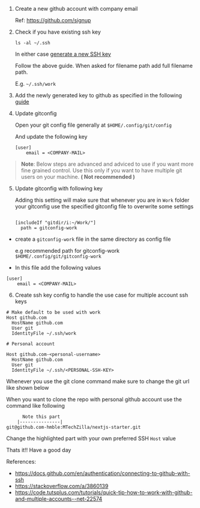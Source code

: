 1. Create a new github account with company email

	Ref: https://github.com/signup

2. Check if you have existing ssh key

	`ls -al ~/.ssh`
	
	In either case [generate a new SSH key](https://docs.github.com/en/authentication/connecting-to-github-with-ssh/generating-a-new-ssh-key-and-adding-it-to-the-ssh-agent)



	Follow the above guide. When asked for filename path add full filename path.

	E.g. `~/.ssh/work`

3. Add the newly generated key to github as specified in the following [guide](https://docs.github.com/en/authentication/connecting-to-github-with-ssh/adding-a-new-ssh-key-to-your-github-account)

4. Update gitconfig

	Open your git config file generally at `$HOME/.config/git/config`

	And update the following key

	```text
	[user]
		email = <COMPANY-MAIL>

	```

> **Note**: Below steps are advanced and adviced to use if you want more fine grained control. Use this only if
> you want to have multiple git users on your machine. **( Not recommended )**

5. Update gitconfig with following key

	Adding this setting will make sure that whenever you are in `Work` folder your
	gitconfig use the specified gitconfig file to overwrite some settings
	```text

	[includeIf "gitdir/i:~/Work/"]
	  path = gitconfig-work
	```

- create a `gitconfig-work` file in the same directory as config file

	e.g recommended path for gitconfig-work `$HOME/.config/git/gitconfig-work`

- In this file add the following values

```text
[user]
	email = <COMPANY-MAIL>
```

6. Create ssh key config to handle the use case for multiple account ssh keys

```text
# Make default to be used with work
Host github.com
  HostName github.com
  User git
  IdentityFile ~/.ssh/work

# Personal account

Host github.com-<personal-username>
  HostName github.com
  User git
  IdentityFile ~/.ssh/<PERSONAL-SSH-KEY>

```

Whenever you use the git clone command make sure to change the git url like
shown below

When you want to clone the repo with personal github account use the command
like following
```
      Note this part
    |---------------|
git@github.com-hmble:MTechZilla/nextjs-starter.git

```
Change the highlighted part with your own preferred SSH `Host` value

Thats it!! Have a good day


References:
- https://docs.github.com/en/authentication/connecting-to-github-with-ssh
- https://stackoverflow.com/a/3860139
- https://code.tutsplus.com/tutorials/quick-tip-how-to-work-with-github-and-multiple-accounts--net-22574



	
